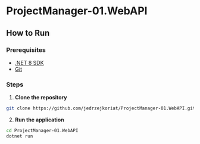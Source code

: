 # ProjectManager-01.WebAPI

## How to Run

### Prerequisites

- [.NET 8 SDK](https://dotnet.microsoft.com/en-us/download)
- [Git](https://git-scm.com/)

### Steps

1. **Clone the repository**

```bash
git clone https://github.com/jedrzejkoriat/ProjectManager-01.WebAPI.git
```

2. **Run the application**

```bash
cd ProjectManager-01.WebAPI
dotnet run
```